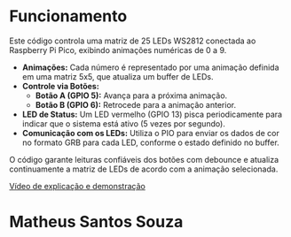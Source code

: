 # Funcionamento

Este código controla uma matriz de 25 LEDs WS2812 conectada ao Raspberry Pi Pico, exibindo animações numéricas de 0 a 9. 

- **Animações:** Cada número é representado por uma animação definida em uma matriz 5x5, que atualiza um buffer de LEDs.
- **Controle via Botões:**  
  - **Botão A (GPIO 5):** Avança para a próxima animação.  
  - **Botão B (GPIO 6):** Retrocede para a animação anterior.  
- **LED de Status:** Um LED vermelho (GPIO 13) pisca periodicamente para indicar que o sistema está ativo (5 vezes por segundo).
- **Comunicação com os LEDs:** Utiliza o PIO para enviar os dados de cor no formato GRB para cada LED, conforme o estado definido no buffer.

O código garante leituras confiáveis dos botões com debounce e atualiza continuamente a matriz de LEDs de acordo com a animação selecionada.

[Vídeo de explicação e demonstração](https://youtu.be/ImExR7_KGeI)

# Matheus Santos Souza
